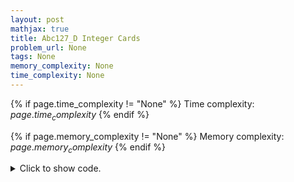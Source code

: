 ```yaml
---
layout: post
mathjax: true
title: Abc127_D Integer Cards
problem_url: None
tags: None
memory_complexity: None
time_complexity: None
---
```




{% if page.time_complexity != "None" %}
Time complexity: ${{ page.time_complexity }}$
{% endif %}

{% if page.memory_complexity != "None" %}
Memory complexity: ${{ page.memory_complexity }}$
{% endif %}

<details>
<summary>
<p style="display:inline">Click to show code.</p>
</summary>
```cpp
{% raw %}
using namespace std;
using ii = pair<int, int>;
using ll = long long;
int main(void)
{
    int n, m, ai;
    cin >> n >> m;
    multiset<int> a;
    for (int i = 0; i < n; ++i)
        cin >> ai, a.insert(ai);
    vector<ii> queries;
    queries.resize(m);
    for (auto &[ci, bi] : queries)
        cin >> bi >> ci;
    sort(queries.begin(), queries.end(), greater<ii>());
    for (auto [ci, bi] : queries)
    {
        if (*a.begin() >= ci)
            break;
        while (bi--)
        {
            auto it = a.begin();
            if (*it >= ci)
                break;
            a.erase(it);
            a.insert(ci);
        }
    }
    cout << accumulate(a.begin(), a.end(), (ll)0);
    return 0;
}

{% endraw %}
```
</details>

